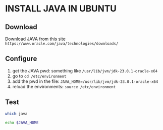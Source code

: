 # INSTALL JAVA IN UBUNTU

## Download

Download JAVA from this site `https://www.oracle.com/java/technologies/downloads/`

## Configure

1. get the JAVA pwd:
    something like `/usr/lib/jvm/jdk-23.0.1-oracle-x64`
2. go to `cd /etc/environment`
3. add the pwd in the file:
    `JAVA_HOME=/usr/lib/jvm/jdk-23.0.1-oracle-x64`
4. reload the environments:
    `source /etc/environment` 

## Test 

```bash
which java
```

```bash
echo $JAVA_HOME
```
